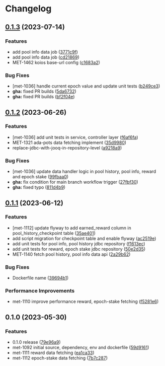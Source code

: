 # Changelog

## [0.1.3](https://github.com/cardano-foundation/cf-explorer-rewards/compare/v0.1.2...v0.1.3) (2023-07-14)


### Features

* add pool info data job ([3771c9f](https://github.com/cardano-foundation/cf-explorer-rewards/commit/3771c9ff424777bd0cd87326d12f9fe66989da4b))
* add pool info data job ([cd21869](https://github.com/cardano-foundation/cf-explorer-rewards/commit/cd2186970d221f5a4e09a9e2396cf0eeebf4fb90))
* MET-1462 koios base-url config ([c1683a2](https://github.com/cardano-foundation/cf-explorer-rewards/commit/c1683a2cda9675e3f21e540c5c59a4319cbfecab))


### Bug Fixes

* [met-1036] handle current epoch value and update unit tests ([b249ce3](https://github.com/cardano-foundation/cf-explorer-rewards/commit/b249ce31b73db4dec47cc4d12370b08c8dfc54eb))
* **gha:** fixed PR builds ([5da6732](https://github.com/cardano-foundation/cf-explorer-rewards/commit/5da67329cd08aebceee1040d335d2d4df910fd5f))
* **gha:** fixed PR builds ([bf2f04e](https://github.com/cardano-foundation/cf-explorer-rewards/commit/bf2f04e07597b464801879c7ab105b13b093ca44))

## [0.1.2](https://github.com/cardano-foundation/cf-explorer-rewards/compare/v0.1.1...v0.1.2) (2023-06-26)


### Features

* [met-1036] add unit tests in service, controller layer ([f6af6fa](https://github.com/cardano-foundation/cf-explorer-rewards/commit/f6af6fa93fbbcfe26f570fae1a25979d8433be29))
* MET-1321 ada-pots data fetching implement ([35d9980](https://github.com/cardano-foundation/cf-explorer-rewards/commit/35d9980abf60cda2e2196c2f701b2843b3d802e7))
* replace-jdbc-with-jooq-in-repository-level ([a9218a9](https://github.com/cardano-foundation/cf-explorer-rewards/commit/a9218a9c9fbb7f95b1b41b1ff806ff4e03ef5747))


### Bug Fixes

* [met-1036] update data handler logic in pool history, pool info, reward and epoch stake ([99fbaa0](https://github.com/cardano-foundation/cf-explorer-rewards/commit/99fbaa0f303dd948934d9997f262e0216a2ac468))
* **gha:** fix condition for main branch workflow trigger ([27fbf30](https://github.com/cardano-foundation/cf-explorer-rewards/commit/27fbf30bde35e5a3c7514fc95607dc91ba671339))
* **gha:** fixed typo ([811d4b9](https://github.com/cardano-foundation/cf-explorer-rewards/commit/811d4b915f2e1562e1539fa2ad192ae99273c172))

## [0.1.1](https://github.com/cardano-foundation/cf-explorer-rewards/compare/v0.1.0...v0.1.1) (2023-06-12)


### Features

* [met-1112] update flyway to add earned_reward column in pool_history_checkpoint table ([35ae401](https://github.com/cardano-foundation/cf-explorer-rewards/commit/35ae40154591c27526b234097320ce96f068a019))
* add script migration for checkpoint table and enable flyway ([ac2519e](https://github.com/cardano-foundation/cf-explorer-rewards/commit/ac2519e44bdb35517ecc88b0a893d75a5b5c2c3a))
* add unit tests for pool info, pool history jdbc repository ([f1613ec](https://github.com/cardano-foundation/cf-explorer-rewards/commit/f1613ec1f56fbbdf5b342ed133db4b64d5f2c52f))
* add unit tests for reward, epoch stake jdbc repository ([50e2d35](https://github.com/cardano-foundation/cf-explorer-rewards/commit/50e2d35fd99a06061c2c11642b7cede41d1d2155))
* MET-1140 fetch pool history, pool info data api ([2a29b62](https://github.com/cardano-foundation/cf-explorer-rewards/commit/2a29b628ef8a8a4f1b85bd6bf789743a55782f8a))


### Bug Fixes

* Dockerfile name ([39694b1](https://github.com/cardano-foundation/cf-explorer-rewards/commit/39694b12bb8e1117b838adbcaafa63ed7e862d53))


### Performance Improvements

* met-1110 improve performance reward, epoch-stake fetching ([f5281e6](https://github.com/cardano-foundation/cf-explorer-rewards/commit/f5281e60412f3ad8b409500f3fc729deca6bf858))

## 0.1.0 (2023-05-30)


### Features

* 0.1.0 release ([79e96a9](https://github.com/cardano-foundation/cf-explorer-rewards/commit/79e96a97d42c05e4ffcb970f9d04e338ec79f73f))
* met-1092 initial source, dependency, env and dockerfile ([59d9161](https://github.com/cardano-foundation/cf-explorer-rewards/commit/59d916120ea50afd6e9e6ee40e9689b7e74c3c27))
* met-1111 reward data fetching ([ea1ca33](https://github.com/cardano-foundation/cf-explorer-rewards/commit/ea1ca33c636922c68b29c82e33e46b07a7e9edad))
* met-1112 epoch-stake data fetching ([7b7c287](https://github.com/cardano-foundation/cf-explorer-rewards/commit/7b7c28735e7baa10c005a3ce3e49db651da897ae))
